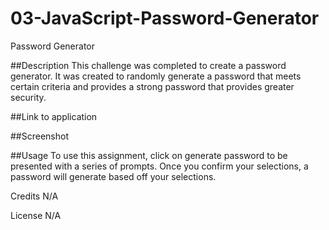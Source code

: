 # 03-JavaScript-Password-Generator
Password Generator

##Description 
This challenge was completed to create a password generator. It was created to randomly generate a password that meets certain criteria and provides a strong password that provides greater security. 

##Link to application

##Screenshot

##Usage 
To use this assignment, click on generate password to be presented with a series of prompts. Once you confirm your selections, a password will generate based off your selections. 

Credits N/A

License N/A
